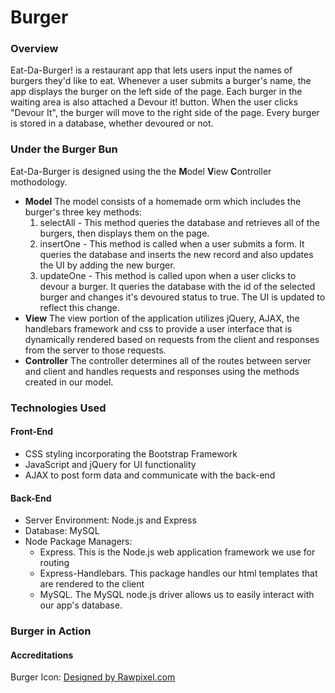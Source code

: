 # Burger
### Overview
Eat-Da-Burger! is a restaurant app that lets users input the names of burgers they'd like to eat. Whenever a user submits a burger's name, the app displays the burger on the left side of the page. Each burger in the waiting area is also attached a Devour it! button. When the user clicks "Devour It", the burger will move to the right side of the page. Every burger is stored in a database, whether devoured or not.

### Under the Burger Bun
Eat-Da-Burger is designed using the the **M**odel **V**iew **C**ontroller mothodology. 
* **Model**
The model consists of a homemade orm which includes the burger's three key methods:
  1. selectAll - This method queries the database and retrieves all of the burgers, then displays them on the page.
  2. insertOne - This method is called when a user submits a form. It queries the database and inserts the new record and also updates the UI by adding the new burger.
  3. updateOne - This method is called upon when a user clicks to devour a burger. It queries the database with the id of the selected burger and changes it's devoured status to true. The UI is updated to reflect this change.
* **View**
The view portion of the application utilizes jQuery, AJAX, the handlebars framework and css to provide a user interface that is dynamically rendered based on requests from the client and responses from the server to those requests.
* **Controller**
The controller determines all of the routes between server and client and handles requests and responses using the methods created in our model.

### Technologies Used
#### Front-End
* CSS styling incorporating the Bootstrap Framework
* JavaScript and jQuery for UI functionality
* AJAX to post form data and communicate with the back-end

#### Back-End
* Server Environment: Node.js and Express
* Database: MySQL
* Node Package Managers: 
  - Express. This is the Node.js web application framework we use for routing
  - Express-Handlebars. This package handles our html templates that are rendered to the client
  - MySQL. The MySQL node.js driver allows us to easily interact with our app's database.
  
### Burger in Action

#### Accreditations
Burger Icon: <a href='https://www.freepik.com/free-vector/big-hamburger-icon-graphic-illustration_2631301.htm'>Designed by Rawpixel.com</a>
